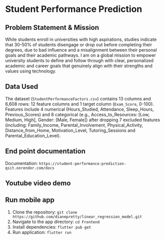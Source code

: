 # Student Performance Prediction

## Problem Statement & Mission
While students enroll in universities with high aspirations, studies indicate that 30-50% of students disengage or drop out before completing their degrees, due to bad influence and a misalignment between their personal goals and their academic pathways. I am on a global mission to empower university students to define and follow through with clear, personalized academic and career goals that genuinely align with their strengths and values using technology.

## Data Used
The dataset (`StudentPerformanceFactors.csv`) contains 13 columns and 6,608 rows: 12 feature columns and 1 target column (`Exam_Score`, 0-100). Features include 4 numerical (Hours_Studied, Attendance, Sleep_Hours, Previous_Scores) and 8 categorical (e.g., Access_to_Resources: [Low, Medium, High], Gender: [Male, Female]) after dropping 7 excluded features (including: Family_Income, Parental_Involvement, Physical_Activity, Distance_from_Home, Motivation_Level, Tutoring_Sessions and Parental_Education_Level). 

## End point documentation
Documentation: `https://student-performance-prediction-qsit.onrender.com/docs`

## Youtube video demo


## Run mobile app

1. Clone the repository: `git clone https://github.com/dianepretty/linear_regression_model.git`
2. Navigate to the app directory: `cd Frontend`
3. Install dependencies: `flutter pub get`
4. Run application: `flutter run`
